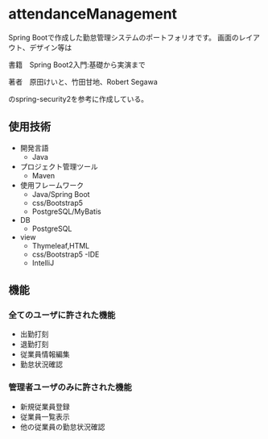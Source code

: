 # attendanceManagement
Spring Bootで作成した勤怠管理システムのポートフォリオです。
画面のレイアウト、デザイン等は

書籍　Spring Boot2入門:基礎から実演まで

著者　原田けいと、竹田甘地、Robert Segawa

のspring-security2を参考に作成している。

## 使用技術
- 開発言語
  - Java
- プロジェクト管理ツール
  - Maven
- 使用フレームワーク
  - Java/Spring Boot
  - css/Bootstrap5
  - PostgreSQL/MyBatis
- DB
  - PostgreSQL
- view
  - Thymeleaf,HTML
  - css/Bootstrap5
-IDE 
  - IntelliJ



## 機能
### 全てのユーザに許された機能
- 出勤打刻
- 退勤打刻
- 従業員情報編集
- 勤怠状況確認

### 管理者ユーザのみに許された機能
- 新規従業員登録
- 従業員一覧表示
- 他の従業員の勤怠状況確認
